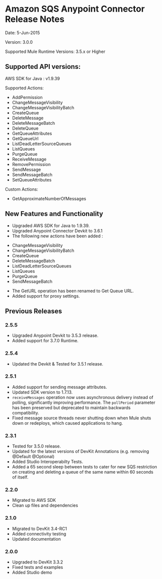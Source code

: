 Amazon SQS Anypoint Connector Release Notes
==========================================

Date: 5-Jun-2015

Version: 3.0.0

Supported Mule Runtime Versions: 3.5.x or Higher

Supported API versions:
-----------------------

AWS SDK for Java : v1.9.39 

Supported Actions:

* AddPermission
* ChangeMessageVisibility
* ChangeMessageVisibilityBatch
* CreateQueue
* DeleteMessage
* DeleteMessageBatch
* DeleteQueue
* GetQueueAttributes
* GetQueueUrl
* ListDeadLetterSourceQueues
* ListQueues
* PurgeQueue
* ReceiveMessage
* RemovePermission
* SendMessage
* SendMessageBatch
* SetQueueAttributes

Custom Actions:
* GetApproximateNumberOfMessages


New Features and Functionality
------------------------------
- Upgraded AWS SDK for Java to 1.9.39.
- Upgraded Anypoint Connector Devkit to 3.6.1
- The following new actions have been added :
* ChangeMessageVisibility
* ChangeMessageVisibilityBatch
* CreateQueue 
* DeleteMessageBatch
* ListDeadLetterSourceQueues
* ListQueues
* PurgeQueue
* SendMessageBatch
- The GetURL operation has been renamed to Get Queue URL.
- Added support for proxy settings.


Previous Releases
-----------------

### 2.5.5
- Upgraded Anypoint Devkit to 3.5.3 release.
- Added support for 3.7.0 Runtime.

### 2.5.4
- Updated the Devkit & Tested for 3.5.1 release.

### 2.5.1
- Added support for sending message attributes.
- Updated SDK version to 1.7.13.
- `receiveMessages` operation now uses asynchronous delivery instead of polling, significantly improving performance. The `pollPeriod` parameter has been preserved but deprecated to maintain backwards compatibility.
- Fixed message source threads never shutting down when Mule shuts down or redeploys, which caused applications to hang.

### 2.3.1
- Tested for 3.5.0 release.
- Updated for the latest versions of DevKit Annotations (e.g. removing @Default @Optional)
- Added Studio Interoperabilty Tests.
- Added a 65 second sleep between tests to cater for new SQS restriction on creating and deleting a queue of the same name within 60 seconds of itself.

### 2.2.0
- Migrated to AWS SDK
- Clean up files and dependencies

### 2.1.0
- Migrated to DevKit 3.4-RC1
- Added connectivity testing
- Updated documentation

### 2.0.0
- Upgraded to DevKit 3.3.2
- Fixed tests and examples
- Added Studio demo
